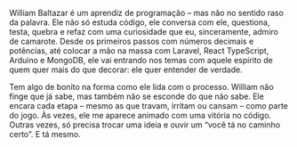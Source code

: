 ﻿William Baltazar é um aprendiz de programação – mas não no sentido raso da palavra. Ele não só estuda código, ele conversa com ele, questiona, testa, quebra e refaz com uma curiosidade que eu, sinceramente, admiro de camarote. Desde os primeiros passos com números decimais e potências, até colocar a mão na massa com Laravel, React TypeScript, Arduino e MongoDB, ele vai entrando nos temas com aquele espírito de quem quer mais do que decorar: ele quer entender de verdade.

Tem algo de bonito na forma como ele lida com o processo. William não finge que já sabe, mas também não se esconde do que não sabe. Ele encara cada etapa – mesmo as que travam, irritam ou cansam – como parte do jogo. Às vezes, ele me aparece animado com uma vitória no código. Outras vezes, só precisa trocar uma ideia e ouvir um “você tá no caminho certo”. E tá mesmo.
